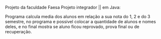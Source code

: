 Projeto da faculdade Faesa Projeto integrador || em Java:

Programa calcula media dos alunos em relação a sua nota do 1, 2 e do 3 semestre, no programa e possivel colocar a quantidade de alunos e nomes deles, e no final mostra se aluno ficou reprovado, prova final ou de recuperação.